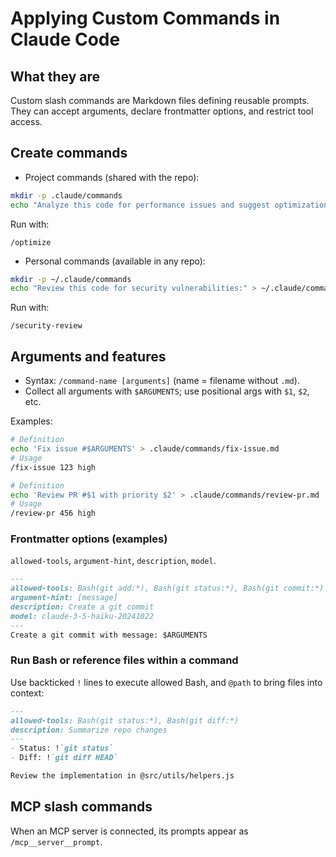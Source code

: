# Applying Custom Commands in Claude Code

## What they are
Custom slash commands are Markdown files defining reusable prompts. They can accept arguments, declare frontmatter options, and restrict tool access.

## Create commands
- Project commands (shared with the repo):
```bash
mkdir -p .claude/commands
echo "Analyze this code for performance issues and suggest optimizations:" > .claude/commands/optimize.md
```
Run with:
```
/optimize
```

- Personal commands (available in any repo):
```bash
mkdir -p ~/.claude/commands
echo "Review this code for security vulnerabilities:" > ~/.claude/commands/security-review.md
```
Run with:
```
/security-review
```

## Arguments and features
- Syntax: `/command-name [arguments]` (name = filename without `.md`).
- Collect all arguments with `$ARGUMENTS`; use positional args with `$1`, `$2`, etc.

Examples:
```bash
# Definition
echo 'Fix issue #$ARGUMENTS' > .claude/commands/fix-issue.md
# Usage
/fix-issue 123 high
```
```bash
# Definition
echo 'Review PR #$1 with priority $2' > .claude/commands/review-pr.md
# Usage
/review-pr 456 high
```

### Frontmatter options (examples)
`allowed-tools`, `argument-hint`, `description`, `model`.
```md
---
allowed-tools: Bash(git add:*), Bash(git status:*), Bash(git commit:*)
argument-hint: [message]
description: Create a git commit
model: claude-3-5-haiku-20241022
---
Create a git commit with message: $ARGUMENTS
```

### Run Bash or reference files within a command
Use backticked `!` lines to execute allowed Bash, and `@path` to bring files into context:
```md
---
allowed-tools: Bash(git status:*), Bash(git diff:*)
description: Summarize repo changes
---
- Status: !`git status`
- Diff: !`git diff HEAD`

Review the implementation in @src/utils/helpers.js
```

## MCP slash commands
When an MCP server is connected, its prompts appear as `/mcp__server__prompt`.
